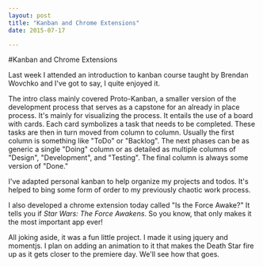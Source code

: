 ```yaml
---
layout: post
title: "Kanban and Chrome Extensions"
date: 2015-07-17

---
```

#Kanban and Chrome Extensions

Last week I attended an introduction to kanban course taught by Brendan Wovchko and I've got to say, I quite enjoyed it.

The intro class mainly covered Proto-Kanban, a smaller version of the development process that serves as a capstone for an already in place process. It's mainly for visualizing the process. It entails the use of a board with cards. Each card symbolizes a task that needs to be completed. These tasks are then in turn moved from column to column. Usually the first column is something like "ToDo" or "Backlog". The next phases can be as generic a single "Doing" column or as detailed as multiple columns of "Design", "Development", and "Testing". The final column is always some version of "Done."

I've adapted personal kanban to help organize my projects and todos.
It's helped to bing some form of order to my previously chaotic
work process.

I also developed a chrome extension today called "Is the Force
Awake?" It tells you if *Star Wars: The Force Awakens*. So you know,
that only makes
it the most important app ever!

All joking aside, it was a fun little project. I made it using
jquery and momentjs. I plan on adding an animation to it that makes the
Death Star fire up as it gets closer to the premiere day. We'll see
how that goes.

